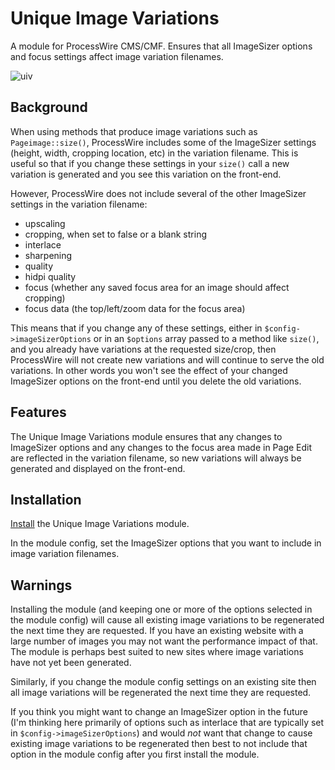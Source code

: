 # Unique Image Variations

A module for ProcessWire CMS/CMF. Ensures that all ImageSizer options and focus settings affect image variation filenames.

![uiv](https://user-images.githubusercontent.com/1538852/53693222-4a5d5c80-3e02-11e9-8e1f-b96a3fb3eecf.png)

## Background

When using methods that produce image variations such as `Pageimage::size()`, ProcessWire includes some of the ImageSizer settings (height, width, cropping location, etc) in the variation filename. This is useful so that if you change these settings in your `size()` call a new variation is generated and you see this variation on the front-end.

However, ProcessWire does not include several of the other ImageSizer settings in the variation filename:
* upscaling
* cropping, when set to false or a blank string
* interlace
* sharpening
* quality
* hidpi quality
* focus (whether any saved focus area for an image should affect cropping)
* focus data (the top/left/zoom data for the focus area)

This means that if you change any of these settings, either in `$config->imageSizerOptions` or in an `$options` array passed to a method like `size()`, and you already have variations at the requested size/crop, then ProcessWire will not create new variations and will continue to serve the old variations. In other words you won't see the effect of your changed ImageSizer options on the front-end until you delete the old variations.

## Features

The Unique Image Variations module ensures that any changes to ImageSizer options and any changes to the focus area made in Page Edit are reflected in the variation filename, so new variations will always be generated and displayed on the front-end.

## Installation

[Install](http://modules.processwire.com/install-uninstall/) the Unique Image Variations module.

In the module config, set the ImageSizer options that you want to include in image variation filenames.

## Warnings

Installing the module (and keeping one or more of the options selected in the module config) will cause all existing image variations to be regenerated the next time they are requested. If you have an existing website with a large number of images you may not want the performance impact of that. The module is perhaps best suited to new sites  where image variations have not yet been generated.

Similarly, if you change the module config settings on an existing site then all image variations will be regenerated the next time they are requested.

If you think you might want to change an ImageSizer option in the future (I'm thinking here primarily of options such as interlace that are typically set in `$config->imageSizerOptions`) and would *not* want that change to cause existing image variations to be regenerated then best to not include that option in the module config after you first install the module.

